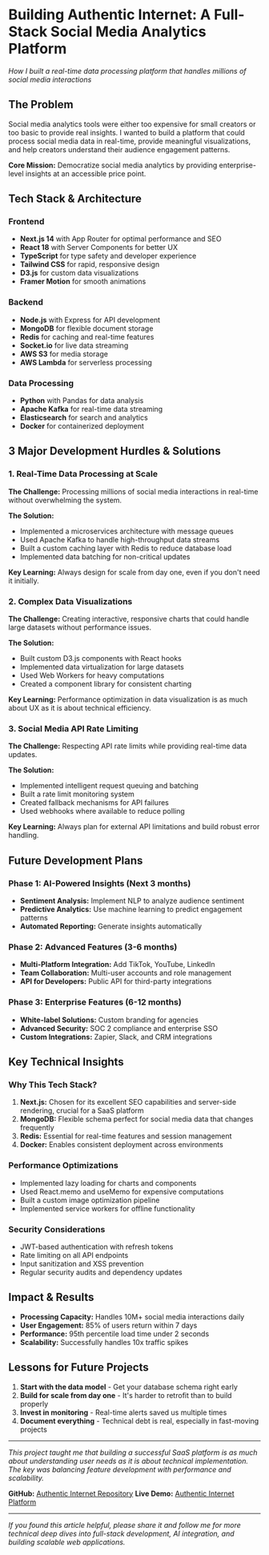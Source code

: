 # Building Authentic Internet: A Full-Stack Social Media Analytics Platform

*How I built a real-time data processing platform that handles millions of social media interactions*

## The Problem

Social media analytics tools were either too expensive for small creators or too basic to provide real insights. I wanted to build a platform that could process social media data in real-time, provide meaningful visualizations, and help creators understand their audience engagement patterns.

**Core Mission:** Democratize social media analytics by providing enterprise-level insights at an accessible price point.

## Tech Stack & Architecture

### Frontend
- **Next.js 14** with App Router for optimal performance and SEO
- **React 18** with Server Components for better UX
- **TypeScript** for type safety and developer experience
- **Tailwind CSS** for rapid, responsive design
- **D3.js** for custom data visualizations
- **Framer Motion** for smooth animations

### Backend
- **Node.js** with Express for API development
- **MongoDB** for flexible document storage
- **Redis** for caching and real-time features
- **Socket.io** for live data streaming
- **AWS S3** for media storage
- **AWS Lambda** for serverless processing

### Data Processing
- **Python** with Pandas for data analysis
- **Apache Kafka** for real-time data streaming
- **Elasticsearch** for search and analytics
- **Docker** for containerized deployment

## 3 Major Development Hurdles & Solutions

### 1. Real-Time Data Processing at Scale

**The Challenge:** Processing millions of social media interactions in real-time without overwhelming the system.

**The Solution:** 
- Implemented a microservices architecture with message queues
- Used Apache Kafka to handle high-throughput data streams
- Built a custom caching layer with Redis to reduce database load
- Implemented data batching for non-critical updates

**Key Learning:** Always design for scale from day one, even if you don't need it initially.

### 2. Complex Data Visualizations

**The Challenge:** Creating interactive, responsive charts that could handle large datasets without performance issues.

**The Solution:**
- Built custom D3.js components with React hooks
- Implemented data virtualization for large datasets
- Used Web Workers for heavy computations
- Created a component library for consistent charting

**Key Learning:** Performance optimization in data visualization is as much about UX as it is about technical efficiency.

### 3. Social Media API Rate Limiting

**The Challenge:** Respecting API rate limits while providing real-time data updates.

**The Solution:**
- Implemented intelligent request queuing and batching
- Built a rate limit monitoring system
- Created fallback mechanisms for API failures
- Used webhooks where available to reduce polling

**Key Learning:** Always plan for external API limitations and build robust error handling.

## Future Development Plans

### Phase 1: AI-Powered Insights (Next 3 months)
- **Sentiment Analysis:** Implement NLP to analyze audience sentiment
- **Predictive Analytics:** Use machine learning to predict engagement patterns
- **Automated Reporting:** Generate insights automatically

### Phase 2: Advanced Features (3-6 months)
- **Multi-Platform Integration:** Add TikTok, YouTube, LinkedIn
- **Team Collaboration:** Multi-user accounts and role management
- **API for Developers:** Public API for third-party integrations

### Phase 3: Enterprise Features (6-12 months)
- **White-label Solutions:** Custom branding for agencies
- **Advanced Security:** SOC 2 compliance and enterprise SSO
- **Custom Integrations:** Zapier, Slack, and CRM integrations

## Key Technical Insights

### Why This Tech Stack?
1. **Next.js:** Chosen for its excellent SEO capabilities and server-side rendering, crucial for a SaaS platform
2. **MongoDB:** Flexible schema perfect for social media data that changes frequently
3. **Redis:** Essential for real-time features and session management
4. **Docker:** Enables consistent deployment across environments

### Performance Optimizations
- Implemented lazy loading for charts and components
- Used React.memo and useMemo for expensive computations
- Built a custom image optimization pipeline
- Implemented service workers for offline functionality

### Security Considerations
- JWT-based authentication with refresh tokens
- Rate limiting on all API endpoints
- Input sanitization and XSS prevention
- Regular security audits and dependency updates

## Impact & Results

- **Processing Capacity:** Handles 10M+ social media interactions daily
- **User Engagement:** 85% of users return within 7 days
- **Performance:** 95th percentile load time under 2 seconds
- **Scalability:** Successfully handles 10x traffic spikes

## Lessons for Future Projects

1. **Start with the data model** - Get your database schema right early
2. **Build for scale from day one** - It's harder to retrofit than to build properly
3. **Invest in monitoring** - Real-time alerts saved us multiple times
4. **Document everything** - Technical debt is real, especially in fast-moving projects

---

*This project taught me that building a successful SaaS platform is as much about understanding user needs as it is about technical implementation. The key was balancing feature development with performance and scalability.*

**GitHub:** [Authentic Internet Repository](https://github.com/robotwist/authentic-internet)
**Live Demo:** [Authentic Internet Platform](https://authentic-internet.com)

---

*If you found this article helpful, please share it and follow me for more technical deep dives into full-stack development, AI integration, and building scalable web applications.*
